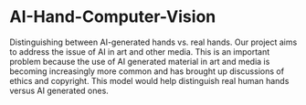 # AI-Hand-Computer-Vision

Distinguishing between AI-generated hands vs. real hands. Our project aims to address the issue of AI in art and other media. This is an important problem because the use of AI generated material in art and media is becoming increasingly more common and has brought up discussions of ethics and copyright. This model would help distinguish real human hands versus AI generated ones.
